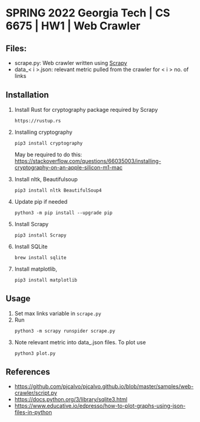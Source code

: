 # SPRING 2022 Georgia Tech | CS 6675 | HW1 | Web Crawler

## Files:
- scrape.py: Web crawler written using [Scrapy](https://docs.scrapy.org/en/latest/)
- data_< i >.json: relevant metric pulled from the crawler for < i > no. of links
<!-- - colly_crawler:  -->

## Installation
1. Install Rust for cryptography package required by Scrapy
    ```
    https://rustup.rs
    ```

2. Installing cryptography 
    ```
    pip3 install cryptography
    ```
    May be required to do this: https://stackoverflow.com/questions/66035003/installing-cryptography-on-an-apple-silicon-m1-mac 

3. Install nltk, Beautifulsoup
    ```
    pip3 install nltk BeautifulSoup4
    ```

4. Update pip if needed
    ```
    python3 -m pip install --upgrade pip
    ```

5. Install Scrapy
    ```
    pip3 install Scrapy
    ```

5. Install SQLite
    ```
    brew install sqlite 
    ```

6. Install matplotlib, 
    ```
    pip3 install matplotlib
    ```


## Usage

1. Set max links variable in `scrape.py`
2. Run
    ```
    python3 -m scrapy runspider scrape.py 
    ```
2. Note relevant metric into data_.json files. To plot use
    ```
    python3 plot.py
    ```

## References
- https://github.com/pjcalvo/pjcalvo.github.io/blob/master/samples/web-crawler/script.py
- https://docs.python.org/3/library/sqlite3.html
- https://www.educative.io/edpresso/how-to-plot-graphs-using-json-files-in-python